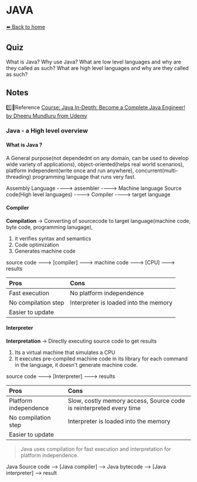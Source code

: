 # JAVA

[⬅️ Back to home](/my-guide)

## Quiz

What is Java?
Why use Java?
What are low level languages and why are they called as such?
What are high level languages and why are they called as such?



## Notes

1️⃣🚩Reference
[Course: Java In-Depth: Become a Complete Java Engineer! by Dheeru Mundluru from Udemy](https://www.udemy.com/course/java-in-depth-become-a-complete-java-engineer/)

### Java - a High level overview

#### What is Java ?

A General purpose(not dependednt on any domain, can be used to develop wide variety of applications), object-oriented(helps real world scenarios), platform independent(write once and run anywhere), concurrent(multi-threading) programming language that runs very fast.

Assembly Language ----> assembler ----> Machine language
Source code(High level languages) ----> Compiler ----> target language

#### Compiler

**Compilation** -> Converting of sourcecode to target language(machine code, byte code, programming lanugage),

1. it verifies syntax and semantics
2. Code optimization
3. Generates machine code

source code ---> [compiler] ---> machine code ---> [CPU] ---> results

Pros                   | Cons
:----                  | :----
Fast execution         | No platform independence
No compilation step       | Interpreter is loaded into the memory
Easier to update |

#### Interpreter

**Interpretation** -> Directly executing source code to get results

1. Its a virtual machine that simulates a CPU
2. It executes pre-compiled machine code in its library for each command in the language, it doesn't generate machine code.

source code ---> [Interpreter] ---> results

Pros         | Cons
:----        | :----
Platform independence        | Slow, costly memory access, Source code is reinterpreted every time
No compilation step       | Interpreter is loaded into the memory
Easier to update |

> Java uses compilation for fast execution and interpretation for platform independence.

Java Source code --> [Java compiler] --> Java bytecode --> [Java interpreter] --> result

